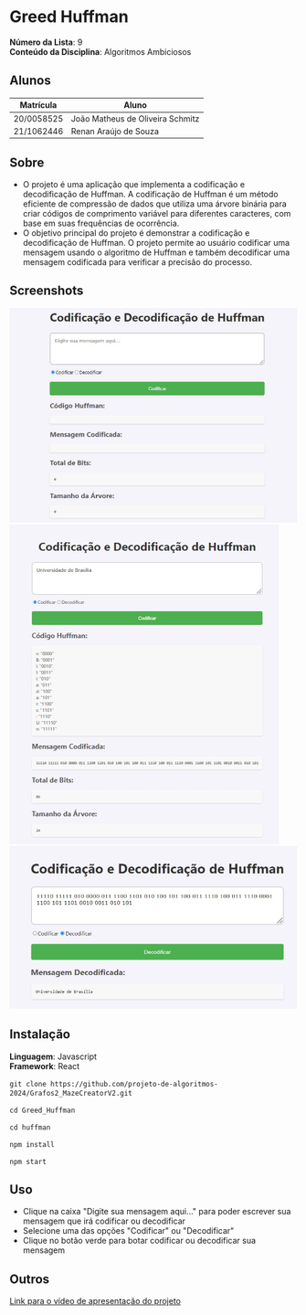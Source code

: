 # Greed Huffman

**Número da Lista**: 9<br>
**Conteúdo da Disciplina**: Algoritmos Ambiciosos<br>

## Alunos 

| Matrícula  | Aluno                            |
| ---------- | -------------------------------- |
| 20/0058525 | João Matheus de Oliveira Schmitz |
| 21/1062446 | Renan Araújo de Souza            |

## Sobre

- O projeto é uma aplicação que implementa a codificação e decodificação de Huffman. A codificação de Huffman é um método eficiente de compressão de dados que utiliza uma árvore binária para criar códigos de comprimento variável para diferentes caracteres, com base em suas frequências de ocorrência.
- O objetivo principal do projeto é demonstrar a codificação e decodificação de Huffman. O projeto permite ao usuário codificar uma mensagem usando o algoritmo de Huffman e também decodificar uma mensagem codificada para verificar a precisão do processo. 

## Screenshots

<img src="https://github.com/projeto-de-algoritmos-2024/Greed_Huffman/blob/main/huffman/public/Imagem1.jpg?raw=true" alt="Screenshot 01" />
<img src="https://github.com/projeto-de-algoritmos-2024/Greed_Huffman/blob/main/huffman/public/Imagem2.jpg?raw=true" alt="Screenshot 02" />
<img src="https://github.com/projeto-de-algoritmos-2024/Greed_Huffman/blob/main/huffman/public/Imagem3.jpg?raw=true" alt="Screenshot 03" />


## Instalação

**Linguagem**: Javascript<br>
**Framework**: React<br>

```
git clone https://github.com/projeto-de-algoritmos-2024/Grafos2_MazeCreatorV2.git
```

```
cd Greed_Huffman
```

```
cd huffman
```

```
npm install
```

```
npm start
```

## Uso

- Clique na caixa "Digite sua mensagem aqui..." para poder escrever sua mensagem que irá codificar ou decodificar
- Selecione uma das opções "Codificar" ou "Decodificar"
- Clique no botão verde para botar codificar ou decodificar sua mensagem

## Outros

[Link para o vídeo de apresentação do projeto](https://youtu.be/d7-ncsHju0s)
